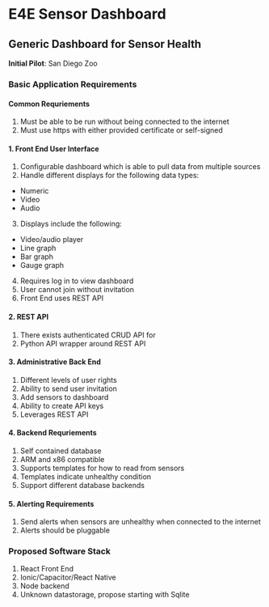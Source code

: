 # E4E Sensor Dashboard
## Generic Dashboard for Sensor Health

**Initial Pilot**: San Diego Zoo

### Basic Application Requirements
#### Common Requriements
1. Must be able to be run without being connected to the internet
2. Must use https with either provided certificate or self-signed

#### 1. Front End User Interface
1. Configurable dashboard which is able to pull data from multiple sources
2. Handle different displays for the following data types:
* Numeric
* Video
* Audio
3. Displays include the following:
* Video/audio player
* Line graph
* Bar graph
* Gauge graph
4. Requires log in to view dashboard
5. User cannot join without invitation
6. Front End uses REST API

#### 2. REST API
1. There exists authenticated CRUD API for 
2. Python API wrapper around REST API

#### 3. Administrative Back End
1. Different levels of user rights
2. Ability to send user invitation
3. Add sensors to dashboard
4. Ability to create API keys
5. Leverages REST API

#### 4. Backend Requriements
1. Self contained database
2. ARM and x86 compatible
3. Supports templates for how to read from sensors
4. Templates indicate unhealthy condition
5. Support different database backends

#### 5. Alerting Requirements
1. Send alerts when sensors are unhealthy when connected to the internet
2. Alerts should be pluggable

### Proposed Software Stack
1. React Front End
2. Ionic/Capacitor/React Native
3. Node backend
4. Unknown datastorage, propose starting with Sqlite